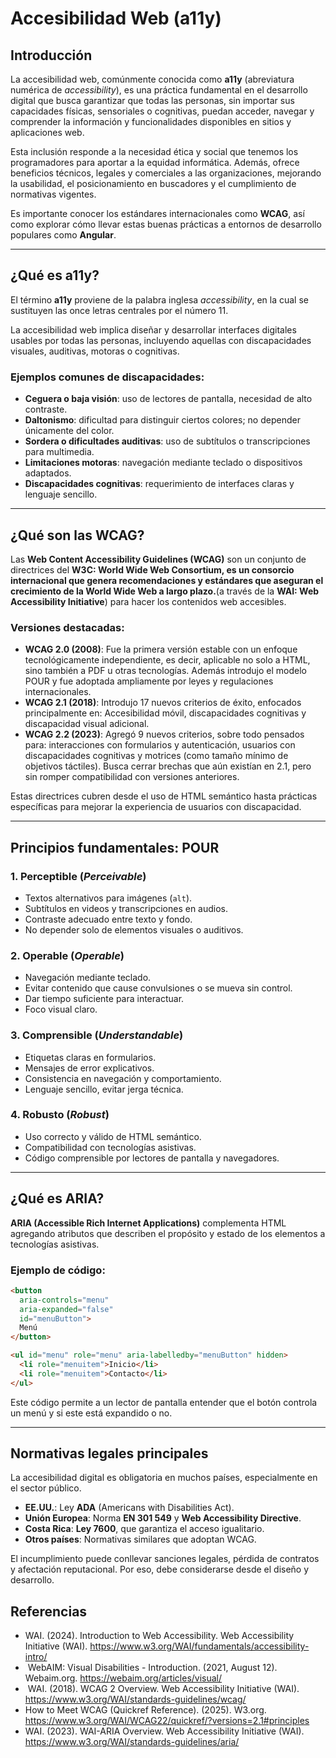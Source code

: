 # Accesibilidad Web (a11y)

## Introducción

La accesibilidad web, comúnmente conocida como **a11y** (abreviatura numérica de *accessibility*), es una práctica fundamental en el desarrollo digital que busca garantizar que todas las personas, sin importar sus capacidades físicas, sensoriales o cognitivas, puedan acceder, navegar y comprender la información y funcionalidades disponibles en sitios y aplicaciones web.

Esta inclusión responde a la necesidad ética y social que tenemos los programadores para aportar a la equidad informática. Además, ofrece beneficios técnicos, legales y comerciales a las organizaciones, mejorando la usabilidad, el posicionamiento en buscadores y el cumplimiento de normativas vigentes.

Es importante conocer los estándares internacionales como **WCAG**, así como explorar cómo llevar estas buenas prácticas a entornos de desarrollo populares como **Angular**.

---

## ¿Qué es a11y?

El término **a11y** proviene de la palabra inglesa *accessibility*, en la cual se sustituyen las once letras centrales por el número 11.

La accesibilidad web implica diseñar y desarrollar interfaces digitales usables por todas las personas, incluyendo aquellas con discapacidades visuales, auditivas, motoras o cognitivas.

### Ejemplos comunes de discapacidades:

- **Ceguera o baja visión**: uso de lectores de pantalla, necesidad de alto contraste.
- **Daltonismo**: dificultad para distinguir ciertos colores; no depender únicamente del color.
- **Sordera o dificultades auditivas**: uso de subtítulos o transcripciones para multimedia.
- **Limitaciones motoras**: navegación mediante teclado o dispositivos adaptados.
- **Discapacidades cognitivas**: requerimiento de interfaces claras y lenguaje sencillo.

---

## ¿Qué son las WCAG?

Las **Web Content Accessibility Guidelines (WCAG)** son un conjunto de directrices del **W3C: World Wide Web Consortium, es un consorcio internacional que genera recomendaciones y estándares que aseguran el crecimiento de la World Wide Web a largo plazo.​** (a través de la **WAI:   Web Accessibility Initiative**) para hacer los contenidos web accesibles.

### Versiones destacadas:
- **WCAG 2.0 (2008)**: Fue la primera versión estable con un enfoque tecnológicamente independiente, es decir, aplicable no solo a HTML, sino también a PDF u otras tecnologías. Además introdujo el modelo POUR y fue adoptada ampliamente por leyes y regulaciones internacionales.
- **WCAG 2.1 (2018)**: Introdujo 17 nuevos criterios de éxito, enfocados principalmente en: Accesibilidad móvil, discapacidades cognitivas y discapacidad visual adicional.
- **WCAG 2.2 (2023)**: Agregó 9 nuevos criterios, sobre todo pensados para: interacciones con formularios y autenticación, usuarios con discapacidades cognitivas y motrices (como tamaño mínimo de objetivos táctiles). Busca cerrar brechas que aún existían en 2.1, pero sin romper compatibilidad con versiones anteriores.

Estas directrices cubren desde el uso de HTML semántico hasta prácticas específicas para mejorar la experiencia de usuarios con discapacidad.

---

## Principios fundamentales: POUR

### 1. Perceptible (*Perceivable*)
- Textos alternativos para imágenes (`alt`).
- Subtítulos en videos y transcripciones en audios.
- Contraste adecuado entre texto y fondo.
- No depender solo de elementos visuales o auditivos.

### 2. Operable (*Operable*)
- Navegación mediante teclado.
- Evitar contenido que cause convulsiones o se mueva sin control.
- Dar tiempo suficiente para interactuar.
- Foco visual claro.

### 3. Comprensible (*Understandable*)
- Etiquetas claras en formularios.
- Mensajes de error explicativos.
- Consistencia en navegación y comportamiento.
- Lenguaje sencillo, evitar jerga técnica.

### 4. Robusto (*Robust*)
- Uso correcto y válido de HTML semántico.
- Compatibilidad con tecnologías asistivas.
- Código comprensible por lectores de pantalla y navegadores.

---

## ¿Qué es ARIA?

**ARIA (Accessible Rich Internet Applications)** complementa HTML agregando atributos que describen el propósito y estado de los elementos a tecnologías asistivas.

### Ejemplo de código:

```html
<button  
  aria-controls="menu"  
  aria-expanded="false" 
  id="menuButton">
  Menú
</button> 

<ul id="menu" role="menu" aria-labelledby="menuButton" hidden> 
  <li role="menuitem">Inicio</li> 
  <li role="menuitem">Contacto</li> 
</ul>
```

Este código permite a un lector de pantalla entender que el botón controla un menú y si este está expandido o no.

---

## Normativas legales principales

La accesibilidad digital es obligatoria en muchos países, especialmente en el sector público.

- **EE.UU.**: Ley **ADA** (Americans with Disabilities Act).
- **Unión Europea**: Norma **EN 301 549** y **Web Accessibility Directive**.
- **Costa Rica**: **Ley 7600**, que garantiza el acceso igualitario.
- **Otros países**: Normativas similares que adoptan WCAG.

El incumplimiento puede conllevar sanciones legales, pérdida de contratos y afectación reputacional. Por eso, debe considerarse desde el diseño y desarrollo.

## Referencias 

- WAI. (2024). Introduction to Web Accessibility. Web Accessibility Initiative (WAI). https://www.w3.org/WAI/fundamentals/accessibility-intro/
- ‌ WebAIM: Visual Disabilities - Introduction. (2021, August 12). Webaim.org. https://webaim.org/articles/visual/
- ‌ WAI. (2018). WCAG 2 Overview. Web Accessibility Initiative (WAI). https://www.w3.org/WAI/standards-guidelines/wcag/
- ‌How to Meet WCAG (Quickref Reference). (2025). W3.org. https://www.w3.org/WAI/WCAG22/quickref/?versions=2.1#principles
- ‌WAI. (2023). WAI-ARIA Overview. Web Accessibility Initiative (WAI). https://www.w3.org/WAI/standards-guidelines/aria/








‌
---
